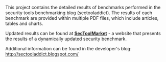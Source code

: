 This project contains the detailed results of benchmarks performed in the security tools benchmarking blog (sectooladdict).
The results of each benchmark are provided within multiple PDF files, which include articles, tables and charts.

Updated results can be found at <b><a href='http://www.sectoolmarket.com/'>SecToolMarket</a></b> - a website that presents the results of a dynamically updated security benchmark.

Additional information can be found in the developer's blog: http://sectooladdict.blogspot.com/